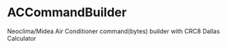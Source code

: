 # ACCommandBuilder
Neoclima/Midea Air Conditioner command(bytes) builder with CRC8 Dallas Calculator
